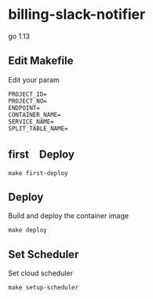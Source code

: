 # billing-slack-notifier

go 1.13 

## Edit Makefile

Edit your param

```
PROJECT_ID=
PROJECT_NO=
ENDPOINT=
CONTAINER_NAME=
SERVICE_NAME=
SPLIT_TABLE_NAME=
```

## first　Deploy

```
make first-deploy
```

## Deploy

Build and deploy the container image

```
make deploy
```

## Set Scheduler

Set cloud scheduler

```
make setup-scheduler
```